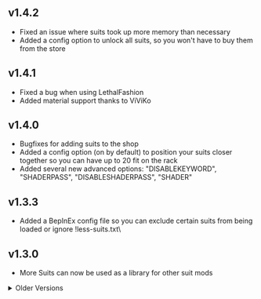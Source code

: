 ## v1.4.2
- Fixed an issue where suits took up more memory than necessary
- Added a config option to unlock all suits, so you won't have to buy them from the store

## v1.4.1
- Fixed a bug when using LethalFashion
- Added material support thanks to ViViKo

## v1.4.0
- Bugfixes for adding suits to the shop
- Added a config option (on by default) to position your suits closer together so you can have up to 20 fit on the rack
- Added several new advanced options: "DISABLEKEYWORD", "SHADERPASS", "DISABLESHADERPASS", "SHADER"
	
## v1.3.3
- Added a BepInEx config file so you can exclude certain suits from being loaded or ignore !less-suits.txt\
	
## v1.3.0
- More Suits can now be used as a library for other suit mods

<details><summary>Older Versions</summary>

## v1.2.1
- Fixed suits being in a different order on the rack for each player

## v1.2.0 Suits in Rotating Shop
- Added support for adding suits to the store rotation

## v1.1.0 More suits!
- Added new suits by Graelyth and Curt
- Added support for advanced features (normal maps, emission, etc)

## v1.0.0 Release 😎
- Release

</details>